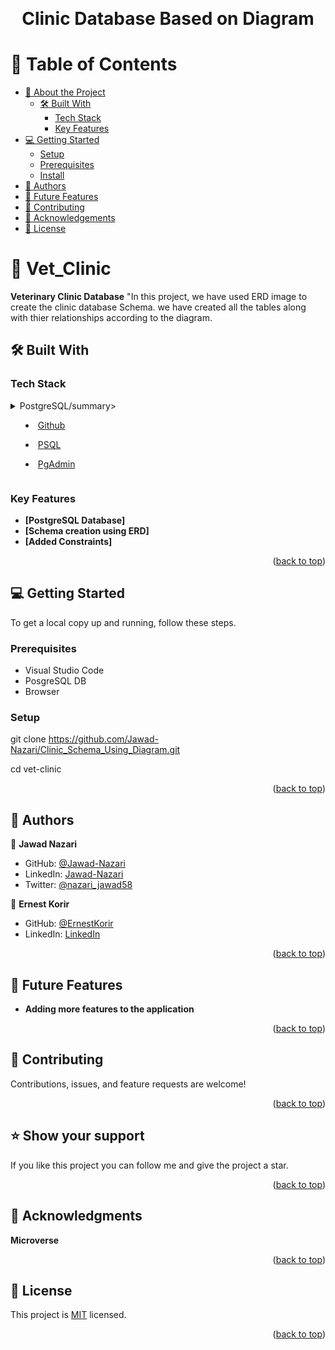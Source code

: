 <a name="readme-top"></a>

<div align="center">
  <br/>

  <h1><b>Clinic Database Based on Diagram</b></h1>

</div>

<!-- TABLE OF CONTENTS -->

# 📗 Table of Contents

- [📖 About the Project](#about-project)
  - [🛠 Built With](#built-with)
    - [Tech Stack](#tech-stack)
    - [Key Features](#key-features)
- [💻 Getting Started](#getting-started)
  - [Setup](#setup)
  - [Prerequisites](#prerequisites)
  - [Install](#install)
- [👥 Authors](#authors)
- [🔭 Future Features](#future-features)
- [🤝 Contributing](#contributing)
- [🙏 Acknowledgements](#acknowledgements)
- [📝 License](#license)

<!-- PROJECT DESCRIPTION -->

# 📖 Vet_Clinic <a name="about-project"></a>

**Veterinary Clinic Database** "In this project, we have used ERD image to create the clinic database Schema. we have created all the tables along with thier relationships according to the diagram.

## 🛠 Built With <a name="built-with"></a>

### Tech Stack <a name="tech-stack"></a>

<details>
<summary>PostgreSQL/summary>
  <ul>
    <li><a href="#">Github</a></li>
  </ul>
    <ul>
    <li><a href="#">PSQL</a></li>
  </ul>
    <ul>
    <li><a href="#">PgAdmin</a></li>
  </ul>
</details>

<!-- Features -->

### Key Features <a name="key-features"></a>

- **[PostgreSQL Database]**
- **[Schema creation using ERD]**
- **[Added Constraints]**

<p align="right">(<a href="#readme-top">back to top</a>)</p>

<!-- GETTING STARTED -->

## 💻 Getting Started <a name="getting-started"></a>

To get a local copy up and running, follow these steps.

### Prerequisites

- Visual Studio Code
- PosgreSQL DB
- Browser

### Setup

git clone https://github.com/Jawad-Nazari/Clinic_Schema_Using_Diagram.git

cd vet-clinic

<p align="right">(<a href="#readme-top">back to top</a>)</p>

<!-- AUTHORS -->

## 👥 Authors <a name="authors"></a>

👤 **Jawad Nazari**

- GitHub: [@Jawad-Nazari](https://github.com/Jawad-Nazari)
- LinkedIn: [Jawad-Nazari](https://www.linkedin.com/in/jawad-nazari/)
- Twitter: [@nazari_jawad58](https://twitter.com/nazari_jawad58)


👤 **Ernest Korir**

- GitHub: [@ErnestKorir](https://github.com/ernestkorir)
- LinkedIn: [LinkedIn](https://www.linkedin.com/in/ernest-korir/)

<p align="right">(<a href="#readme-top">back to top</a>)</p>

<!-- FUTURE FEATURES -->

## 🔭 Future Features <a name="future-features"></a>

- **Adding more features to the application**

<p align="right">(<a href="#readme-top">back to top</a>)</p>

<!-- CONTRIBUTING -->

## 🤝 Contributing <a name="contributing"></a>

Contributions, issues, and feature requests are welcome!

<p align="right">(<a href="#readme-top">back to top</a>)</p>

<!-- SUPPORT -->

## ⭐️ Show your support <a name="support"></a>

If you like this project you can follow me and give the project a star.

<p align="right">(<a href="#readme-top">back to top</a>)</p>

<!-- ACKNOWLEDGEMENTS -->

## 🙏 Acknowledgments <a name="acknowledgements"></a>

**Microverse**

<p align="right">(<a href="#readme-top">back to top</a>)</p>

<!-- LICENSE -->

## 📝 License <a name="license"></a>

This project is [MIT](./LICENSE.md) licensed.

<p align="right">(<a href="#readme-top">back to top</a>)</p>
